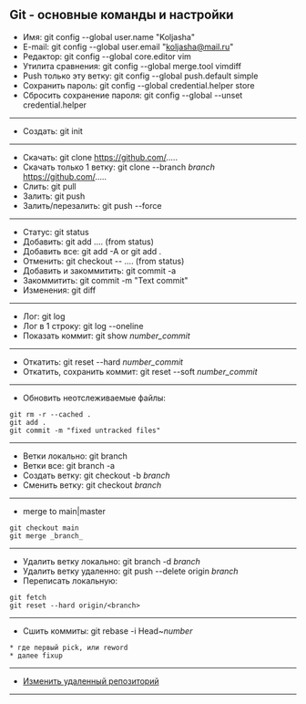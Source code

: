 ## Git - основные команды и настройки

* Имя:                           git config --global user.name "Koljasha"
* E-mail:                        git config --global user.email "koljasha@mail.ru"
* Редактор:                      git config --global core.editor vim
* Утилита сравнения:             git config --global merge.tool vimdiff
* Push только эту ветку:         git config --global push.default simple
* Сохранить пароль:              git config --global credential.helper store
* Сбросить сохранение пароля:    git config --global --unset credential.helper
** **
* Создать:                       git init
** **
* Скачать:                       git clone https://github.com/.....
* Скачать только 1 ветку:        git clone --branch _branch_ https://github.com/.....
* Слить:                         git pull
* Залить:                        git push
* Залить/перезалить:             git push --force
** **
* Статус:                        git status
* Добавить:                      git add .... (from status)
* Добавить все:                  git add -A 	or  git add .
* Отменить:                      git checkout -- .... (from status)
* Добавить и закоммитить:        git commit -a
* Закоммитить:                   git commit -m "Text commit"
* Изменения:                     git diff
** **
* Лог:                           git log
* Лог в 1 строку:                git log --oneline
* Показать коммит:               git show _number_commit_
** **
* Откатить:                      git reset --hard _number_commit_
* Откатить, сохранить коммит:    git reset --soft _number_commit_
** **
* Обновить неотслеживаемые файлы:
```
git rm -r --cached .
git add .
git commit -m "fixed untracked files"
```
** **
* Ветки локально:                git branch
* Ветки все:                     git branch -a
* Создать ветку:                 git checkout -b _branch_
* Сменить ветку:                 git checkout _branch_
** **
* merge to main|master
 ```
 git checkout main
 git merge _branch_
 ```
** **
* Удалить ветку локально:        git branch -d _branch_
* Удалить ветку удаленно:        git push --delete origin _branch_
* Переписать локальную:
```
git fetch
git reset --hard origin/<branch>
```
** **
* Сшить коммиты:                 git rebase -i Head~_number_
```
* где первый pick, или reword
* далее fixup
```
** **
* [Изменить удаленный репозиторий](https://docs.github.com/en/get-started/getting-started-with-git/managing-remote-repositories)
** **

